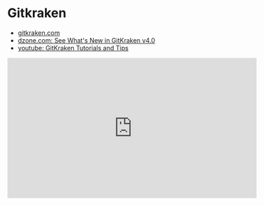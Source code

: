 # Gitkraken
* [gitkraken.com](https://www.gitkraken.com/)
* [dzone.com: See What's New in GitKraken v4.0](https://dzone.com/articles/see-whats-new-in-gitkraken-v40)
* [youtube: GitKraken Tutorials and Tips](https://www.youtube.com/watch?v=gjtXTm_TvvE&list=PLe6EXFvnTV78WqGmGSq8JPnafR3lAa55n)

<iframe width="560" height="315" src="https://www.youtube.com/embed/videoseries?list=PLe6EXFvnTV78WqGmGSq8JPnafR3lAa55n" frameborder="0" allowfullscreen class="video"></iframe>
